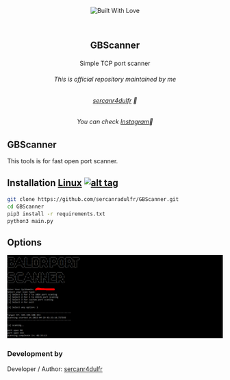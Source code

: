 <p align=center>
  <img title="Built With Love" src="https://forthebadge.com/images/badges/built-with-love.svg"></p>
  
  <br>
  
##   <p align="center">GBScanner
  <p align="center">Simple TCP port scanner




###### <p align="center"> *This is official repository maintained by me*</center> </p>
###### <p align="center"> *[sercanr4dulfr](https://www.instagram.com/therealradulfr/) 🍺*</center> </p>
###### <p align="center"> *You can check [Instagram](https://www.instagram.com/therealradulfr/)🍺*</center> </p>
  
  
## GBScanner
 
 This tools is for fast open port scanner.
  

 

## Installation [Linux](https://wikipedia.org/wiki/Linux) [![alt tag](http://icons.iconarchive.com/icons/dakirby309/simply-styled/32/OS-Linux-icon.png)](https://en.wikipedia.org/wiki/Linux)

```bash
git clone https://github.com/sercanradulfr/GBScanner.git
cd GBScanner
pip3 install -r requirements.txt
python3 main.py
```
## Options
![GBScanner Image](https://github.com/sercanradulfr/GBScanner/blob/main/GBScanner/gbscanner.png "GBScanner Image")




 

 ### Development by

Developer / Author: [sercanr4dulfr](https://www.instagram.com/therealradulfr/)


